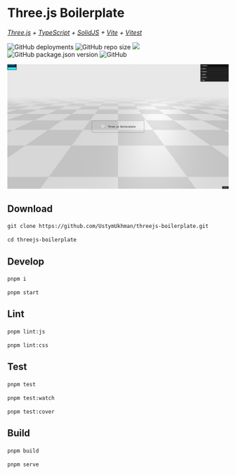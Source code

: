 # Three.js Boilerplate #

*[Three.js](https://threejs.org/) + [TypeScript](https://www.typescriptlang.org/) + [SolidJS](https://www.solidjs.com/) + [Vite](https://vitejs.dev/) + [Vitest](https://vitest.dev/)*

![GitHub deployments](https://img.shields.io/github/deployments/UstymUkhman/threejs-boilerplate/github-pages)
![GitHub repo size](https://img.shields.io/github/repo-size/UstymUkhman/threejs-boilerplate)
![](https://img.shields.io/badge/coverage-99.2%25-green)
![GitHub package.json version](https://img.shields.io/github/package-json/v/UstymUkhman/threejs-boilerplate?color=brightgreen)
![GitHub](https://img.shields.io/github/license/UstymUkhman/threejs-boilerplate?color=brightgreen)

[![](./public/img/preview.jpg)](https://ustymukhman.github.io/threejs-boilerplate/dist)

## Download ##

`git clone https://github.com/UstymUkhman/threejs-boilerplate.git`

`cd threejs-boilerplate`

## Develop ##

`pnpm i`

`pnpm start`

## Lint ##

`pnpm lint:js`

`pnpm lint:css`

## Test ##

`pnpm test`

`pnpm test:watch`

`pnpm test:cover`

## Build ##

`pnpm build`

`pnpm serve`
